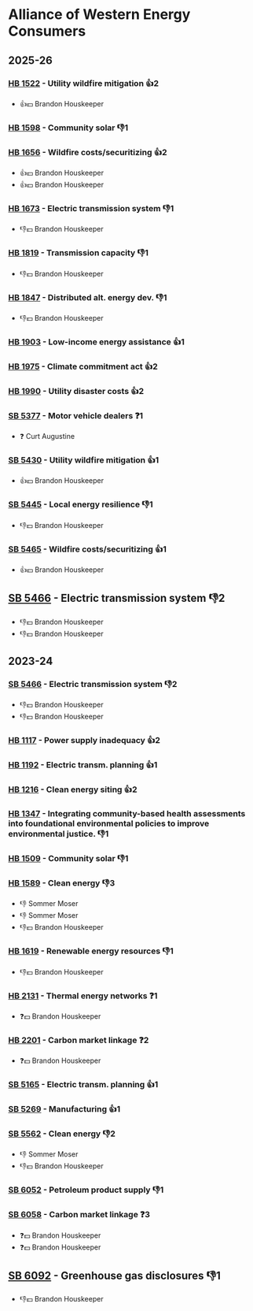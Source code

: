 # Alliance of Western Energy Consumers
## 2025-26

### [HB 1522](/bill/2025-26/hb/1522/) - Utility wildfire mitigation 👍2  
* 👍💵 Brandon Houskeeper

### [HB 1598](/bill/2025-26/hb/1598/) - Community solar  👎1 

### [HB 1656](/bill/2025-26/hb/1656/) - Wildfire costs/securitizing 👍2  
* 👍💵 Brandon Houskeeper
* 👍💵 Brandon Houskeeper

### [HB 1673](/bill/2025-26/hb/1673/) - Electric transmission system  👎1 
* 👎💵 Brandon Houskeeper

### [HB 1819](/bill/2025-26/hb/1819/) - Transmission capacity  👎1 
* 👎💵 Brandon Houskeeper

### [HB 1847](/bill/2025-26/hb/1847/) - Distributed alt. energy dev.  👎1 
* 👎💵 Brandon Houskeeper

### [HB 1903](/bill/2025-26/hb/1903/) - Low-income energy assistance 👍1  

### [HB 1975](/bill/2025-26/hb/1975/) - Climate commitment act 👍2  

### [HB 1990](/bill/2025-26/hb/1990/) - Utility disaster costs 👍2  

### [SB 5377](/bill/2025-26/sb/5377/) - Motor vehicle dealers   ❓1
* ❓ Curt Augustine

### [SB 5430](/bill/2025-26/sb/5430/) - Utility wildfire mitigation 👍1  
* 👍💵 Brandon Houskeeper

### [SB 5445](/bill/2025-26/sb/5445/) - Local energy resilience  👎1 
* 👎💵 Brandon Houskeeper

### [SB 5465](/bill/2025-26/sb/5465/) - Wildfire costs/securitizing 👍1  
* 👍💵 Brandon Houskeeper

## [SB 5466](/bill/2025-26/sb/5466/) - Electric transmission system  👎2 
* 👎💵 Brandon Houskeeper
* 👎💵 Brandon Houskeeper

## 2023-24

### [SB 5466](/bill/2023-24/sb/5466/) - Electric transmission system  👎2 
* 👎💵 Brandon Houskeeper
* 👎💵 Brandon Houskeeper

### [HB 1117](/bill/2023-24/hb/1117/) - Power supply inadequacy 👍2  

### [HB 1192](/bill/2023-24/hb/1192/) - Electric transm. planning 👍1  

### [HB 1216](/bill/2023-24/hb/1216/) - Clean energy siting 👍2  

### [HB 1347](/bill/2023-24/hb/1347/) - Integrating community-based health assessments into foundational environmental policies to improve environmental justice.  👎1 

### [HB 1509](/bill/2023-24/hb/1509/) - Community solar  👎1 

### [HB 1589](/bill/2023-24/hb/1589/) - Clean energy  👎3 
* 👎 Sommer Moser
* 👎 Sommer Moser
* 👎💵 Brandon Houskeeper

### [HB 1619](/bill/2023-24/hb/1619/) - Renewable energy resources  👎1 
* 👎💵 Brandon Houskeeper

### [HB 2131](/bill/2023-24/hb/2131/) - Thermal energy networks   ❓1
* ❓💵 Brandon Houskeeper

### [HB 2201](/bill/2023-24/hb/2201/) - Carbon market linkage   ❓2
* ❓💵 Brandon Houskeeper

### [SB 5165](/bill/2023-24/sb/5165/) - Electric transm. planning 👍1  

### [SB 5269](/bill/2023-24/sb/5269/) - Manufacturing 👍1  

### [SB 5562](/bill/2023-24/sb/5562/) - Clean energy  👎2 
* 👎 Sommer Moser
* 👎💵 Brandon Houskeeper

### [SB 6052](/bill/2023-24/sb/6052/) - Petroleum product supply  👎1 

### [SB 6058](/bill/2023-24/sb/6058/) - Carbon market linkage   ❓3
* ❓💵 Brandon Houskeeper
* ❓💵 Brandon Houskeeper

## [SB 6092](/bill/2023-24/sb/6092/) - Greenhouse gas disclosures  👎1 
* 👎💵 Brandon Houskeeper
